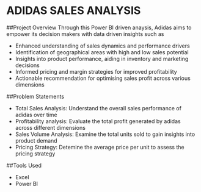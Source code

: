 # ADIDAS SALES ANALYSIS

##Project Overview
Through this Power BI driven anaysis, Adidas aims to empower its decision makers with data driven insights such as
- Enhanced understanding of sales dynamics and performance drivers
- Identification of geographical areas with high and low sales potential
- Insights into product performance, aiding in inventory and marketing decisions
- Informed pricing and margin strategies for improved profitability
- Actionable recommendation for optimising sales profit across various dimensions

##Problem Statements
- Total Sales Analysis: Understand the overall sales performance of adidas over time
- Profitability analysis: Evaluate the total profit generated by adidas across different dimensions 
- Sales Volume Analysis: Examine the total units sold to gain insights into product demand
- Pricing Strategy: Detemine the average price per unit to assess the pricing strategy

##Tools Used
- Excel
- Power BI

  
